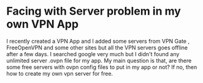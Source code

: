 
# Facing with Server problem in my own VPN App

I recently created a VPN App and I added some servers from VPN Gate , FreeOpenVPN and some other sites but all the VPN servers goes offline after a few days. I searched google very much but I didn't found any unlimited server .ovpn file for my app. My main question is that, are there some free servers with ovpn config files to put in my app or not? If no, then how to create my own vpn server for free.

        
